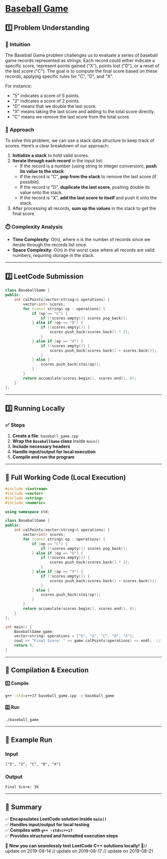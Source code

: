 # **[Baseball Game](https://leetcode.com/problems/baseball-game/description/)**  

## **1️⃣ Problem Understanding**  
### **📌 Intuition**  
The Baseball Game problem challenges us to evaluate a series of baseball game records represented as strings. Each record could either indicate a specific score, represent points gained ("X"), points lost ("D"), or a reset of the last score ("C"). The goal is to compute the final score based on these records, applying specific rules for "C", "D", and "X".  

For instance:  
- "5" indicates a score of 5 points.  
- "2" indicates a score of 2 points.  
- "D" means that we double the last score.  
- "X" means taking the last score and adding to the total score directly.  
- "C" means we remove the last score from the total score.

### **🚀 Approach**  
To solve this problem, we can use a stack data structure to keep track of scores. Here’s a clear breakdown of our approach:
1. **Initialize a stack** to hold valid scores.
2. **Iterate through each record** in the input list:
   - If the record is a number (using string to integer conversion), **push its value to the stack**.
   - If the record is "C", **pop from the stack** to remove the last score (if possible).
   - If the record is "D", **duplicate the last score**, pushing double its value onto the stack.
   - If the record is "X", **add the last score to itself** and push it onto the stack.
3. After processing all records, **sum up the values** in the stack to get the final score.

### **⏱️ Complexity Analysis**  
- **Time Complexity**: O(n), where n is the number of records since we iterate through the records list once.  
- **Space Complexity**: O(n) in the worst case where all records are valid numbers, requiring storage in the stack.  

---  

## **2️⃣ LeetCode Submission**  
```cpp
class BaseballGame {
public:
    int calPoints(vector<string>& operations) {
        vector<int> scores;
        for (const string& op : operations) {
            if (op == "C") {
                if (!scores.empty()) scores.pop_back();
            } else if (op == "D") {
                if (!scores.empty()) {
                    scores.push_back(scores.back() * 2);
                }
            } else if (op == "X") {
                if (!scores.empty()) {
                    scores.push_back(scores.back() + scores.back());
                }
            } else {
                scores.push_back(stoi(op));
            }
        }
        return accumulate(scores.begin(), scores.end(), 0);
    }
};  
```

---  

## **3️⃣ Running Locally**  
### **✅ Steps**  
1. **Create a file**: `baseball_game.cpp`  
2. **Wrap the `BaseballGame` class** inside `main()`  
3. **Include necessary headers**  
4. **Handle input/output for local execution**  
5. **Compile and run the program**  

---  

## **📝 Full Working Code (Local Execution)**  
```cpp
#include <iostream>
#include <vector>
#include <string>
#include <numeric>

using namespace std;

class BaseballGame {
public:
    int calPoints(vector<string>& operations) {
        vector<int> scores;
        for (const string& op : operations) {
            if (op == "C") {
                if (!scores.empty()) scores.pop_back();
            } else if (op == "D") {
                if (!scores.empty()) {
                    scores.push_back(scores.back() * 2);
                }
            } else if (op == "X") {
                if (!scores.empty()) {
                    scores.push_back(scores.back() + scores.back());
                }
            } else {
                scores.push_back(stoi(op));
            }
        }
        return accumulate(scores.begin(), scores.end(), 0);
    }
};

int main() {
    BaseballGame game;
    vector<string> operations = {"5", "2", "C", "D", "X"};
    cout << "Final Score: " << game.calPoints(operations) << endl;  // Should output 30
    return 0;
}
```

---  

## **🔧 Compilation & Execution**  
#### **1️⃣ Compile**  
```bash
g++ -std=c++17 baseball_game.cpp -o baseball_game
```  

#### **2️⃣ Run**  
```bash
./baseball_game
```  

---  

## **🎯 Example Run**  
### **Input**  
```
["5", "2", "C", "D", "X"]
```  
### **Output**  
```
Final Score: 30
```  

---  

## **📌 Summary**  
✅ **Encapsulates LeetCode solution inside `main()`**  
✅ **Handles input/output for local testing**  
✅ **Compiles with `g++ -std=c++17`**  
✅ **Provides structured and formatted execution steps**  

🚀 **Now you can seamlessly test LeetCode C++ solutions locally!** 🚀// update on 2019-08-14
// update on 2019-08-17
// update on 2019-08-21
